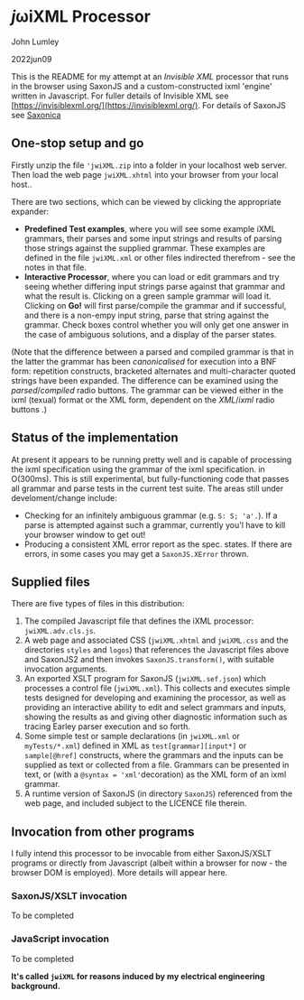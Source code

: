 # *j*ωiXML Processor

John Lumley

2022jun09

This is the README for my attempt at an *Invisible XML* processor 
that runs in the browser using SaxonJS and a custom-constructed
ixml 'engine' written in Javascript. For fuller details of Invisible XML see [https://invisiblexml.org/](https://invisiblexml.org/). 
For details of SaxonJS see [Saxonica](https://www.saxonica.com/saxon-js/documentation2/index.html)

## One-stop setup and go
Firstly unzip the file `'jwiXML.zip` into a folder in your localhost web server. 
Then load the web page `jwiXML.xhtml` into your browser from your local host.. 

There are two sections, which can be viewed by clicking the appropriate expander:
-  **Predefined Test examples**, where you will see some example iXML grammars, 
their parses and some input strings and results of parsing those strings against the supplied grammar.
These examples are defined in the file `jwiXML.xml` or other files indirected therefrom - see the notes in that file.
- **Interactive Processor**, where you can load or edit grammars and try seeing whether 
differing input strings parse against that grammar and what the result is. Clicking on a green sample grammar will load it. 
Clicking on **Go!** will first parse/compile the grammar and if successful, and there is a non-empy input string,
parse that string against the grammar. 
Check boxes control whether you will only get one answer in the case of ambiguous solutions, 
and a display of the parser states.  


(Note that the difference between a parsed and compiled grammar is that in the latter 
the grammar has been *canonicalised* for execution into a BNF form:
repetition constructs, bracketed alternates and multi-character quoted strings have been expanded. 
The difference can be examined using the *parsed*/*compiled* radio buttons. 
The grammar can be viewed either in the ixml (texual) format or the XML form, dependent on the *XML*/*ixml* radio buttons .)




## Status of the implementation
At present it appears to be running pretty well and is capable 
of processing the ixml specification using the grammar of the ixml specification. in O(300ms).
This is still experimental, but fully-functioning code that passes all grammar and parse tests
in the current test suite. The areas still under develoment/change include:

- Checking for an infinitely ambiguous grammar (e.g. `S: S; 'a'.`). 
  If a parse is attempted against such a grammar, currently you'l have to kill your browser window to get out!
- Producing a consistent XML error report as the spec. states.
  If there are errors, in some cases you may get a `SaxonJS.XError` thrown.

## Supplied files
There are five types of files in this distribution:

1. The compiled Javascript file that defines the iXML processor:   `jwiXML.adv.cls.js`.   
1. A web page and associated CSS (`jwiXML.xhtml` and `jwiXML.css` and the directories `styles` and `logos`) that references the Javascript files above 
and SaxonJS2 and then invokes `SaxonJS.transform()`, with suitable invocation arguments.
1. An exported XSLT program for SaxonJS (`jwiXML.sef.json`) which processes a control file (`jwiXML.xml`). 
    This collects and executes simple tests designed for developing and examining the processor, 
    as well as providing an interactive ability to edit and select grammars and inputs, showing the results
    as and giving other diagnostic information such as tracing Earley parser execution and so forth.
1. Some simple test or sample declarations (in `jwiXML.xml` or `myTests/*.xml`) defined in XML as `test[grammar][input*]`
    or `sample[@href]` constructs, where the grammars and the inputs
    can be supplied as text or collected from a file.
    Grammars can be presented in text, or (with a `@syntax = 'xml'`decoration) as the XML form of an ixml grammar.
1. A runtime version of SaxonJS (in directory `SaxonJS`) referenced from the web page, 
    and included subject to the LICENCE file therein.
 

## Invocation from other programs 
I fully intend this processor to be invocable from either SaxonJS/XSLT programs 
or directly from Javascript (albeit within a browser for now - the browser DOM is employed). More details will appear here. 
### SaxonJS/XSLT invocation
 To be completed
 
### JavaScript invocation
 To be completed



**It's called `jωiXML` for reasons induced by my electrical engineering background.**


